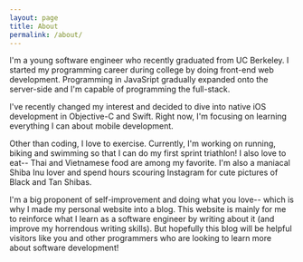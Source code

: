 ```yaml
---
layout: page
title: About
permalink: /about/
---
```

I'm a young software engineer who recently graduated from UC Berkeley. I started my programming career during college by doing front-end web development. Programming in JavaSript gradually expanded onto the server-side and I'm capable of programming the full-stack.

I've recently changed my interest and decided to dive into native iOS development in Objective-C and Swift. Right now, I'm focusing on learning everything I can about mobile development.

Other than coding, I love to exercise. Currently, I'm working on running, biking and swimming so that I can do my first sprint triathlon! I also love to eat-- Thai and Vietnamese food are among my favorite. I'm also a maniacal Shiba Inu lover and spend hours scouring Instagram for cute pictures of Black and Tan Shibas.

I'm a big proponent of self-improvement and doing what you love-- which is why I made my personal website into a blog. This website is mainly for me to reinforce what I learn as a software engineer by writing about it (and improve my horrendous writing skills). But hopefully this blog will be helpful visitors like you and other programmers who are looking to learn more about software development!
